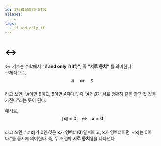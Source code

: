 ```yaml
---
id: 1738165076-STDZ
aliases:
  - ↔
tags:
  - if and only if
---
```


# $\leftrightarrow$

**$\Leftrightarrow$** 기호는 수학에서 **"if and only if(iff)"**, 즉 **"서로 동치"** 를 의미한다.  
구체적으로,  
  $$
  A \quad \Leftrightarrow \quad B
  $$  
라고 쓰면, “$A$이면 $B$이고, $B$이면 $A$이다.”, 즉 “$A$와 $B$가 서로 정확히 같은 참/거짓 값을 가진다”라는 뜻이 된다.

예시로,  
$$
\|\mathbf{x}\| = 0 \quad \Leftrightarrow \quad \mathbf{x} = \mathbf{0}
$$  
라고 쓰면, “$\|\mathbf{x}\|$가 0인 것은 $\mathbf{x}$가 영벡터($\mathbf{0}$)일 때이고, $\mathbf{x}$가 영벡터이면 $\|\mathbf{x}\|$는 0이다.”를 동시에 의미한다. 즉, 두 조건이 **서로 동치**임을 나타낸다.
